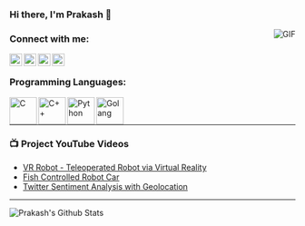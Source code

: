 ### Hi there, I'm Prakash 👋

<img align="right" alt="GIF" src="https://media.giphy.com/media/836HiJc7pgzy8iNXCn/giphy.gif" />

### Connect with me:

[<img align="left" alt="codeSTACKr | LinkedIn" width="22px" src="https://cdn.jsdelivr.net/npm/simple-icons@v3/icons/linkedin.svg" />][linkedin]
[<img align="left" alt="codeSTACKr | YouTube" width="22px" src="https://cdn.jsdelivr.net/npm/simple-icons@v3/icons/youtube.svg" />][youtube]
[<img align="left" alt="codeSTACKr | Instagram" width="22px" src="https://cdn.jsdelivr.net/npm/simple-icons@v3/icons/instagram.svg" />][instagram]
[<img align="left" alt="codeSTACKr | Twitter" width="22px" src="https://cdn.jsdelivr.net/npm/simple-icons@v3/icons/twitter.svg" />][twitter]

<br />

### Programming Languages:

<img align="left" alt="C" height="48px" width="48px" src="https://cdn.jsdelivr.net/npm/programming-languages-logos@0.0.3/src/c/c.png" />
<img align="left" alt="C++" width="48px" src="https://cdn.jsdelivr.net/npm/programming-languages-logos@0.0.3/src/cpp/cpp.png" />
<img align="left" alt="Python" width="48px" src="https://cdn.jsdelivr.net/npm/programming-languages-logos@0.0.3/src/python/python.png" />
<img align="left" alt="Golang" width="48px" src="https://cdn.jsdelivr.net/npm/programming-languages-logos@0.0.3/src/go/go.png" />

<br />
<br />

---

### 📺 Project YouTube Videos
<!-- YOUTUBE:START -->
- [VR Robot - Teleoperated Robot via Virtual Reality](https://www.youtube.com/watch?v=h59VCsJAAD8)
- [Fish Controlled Robot Car](https://www.youtube.com/watch?v=y4z0cLZsiMY)
- [Twitter Sentiment Analysis with Geolocation](https://youtu.be/5opyFOwq-nc?t=251)
<!-- YOUTUBE:END -->

---

<img align="left" alt="Prakash's Github Stats" src="https://github-readme-stats.vercel.app/api?username=prakashkurup&show_icons=true&theme=radical" />

[twitter]: https://twitter.com/prakashkurup7
[youtube]: https://youtube.com/prakashkurup7
[instagram]: https://instagram.com/iamprakashkurup
[linkedin]: https://linkedin.com/in/kurupprakash
